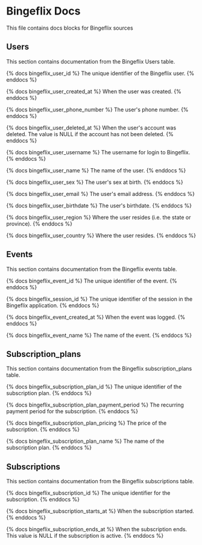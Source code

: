 # Bingeflix Docs
This file contains docs blocks for Bingeflix sources

## Users
This section contains documentation from the Bingeflix Users table.

{% docs bingeflix_user_id %}
The unique identifier of the Bingeflix user.
{% enddocs %}

{% docs bingeflix_user_created_at %}
When the user was created.
{% enddocs %}

{% docs bingeflix_user_phone_number %}
The user's phone number.
{% enddocs %}

{% docs bingeflix_user_deleted_at %}
When the user's account was deleted. The value is NULL if the account has not been deleted.
{% enddocs %}

{% docs bingeflix_user_username %}
The username for login to Bingeflix.
{% enddocs %}

{% docs bingeflix_user_name %}
The name of the user.
{% enddocs %}

{% docs bingeflix_user_sex %}
The user's sex at birth.
{% enddocs %}

{% docs bingeflix_user_email %}
The user's email address.
{% enddocs %}

{% docs bingeflix_user_birthdate %}
The user's birthdate.
{% enddocs %}

{% docs bingeflix_user_region %}
Where the user resides (i.e. the state or province).
{% enddocs %}

{% docs bingeflix_user_country %}
Where the user resides.
{% enddocs %}

## Events
This section contains documentation from the Bingeflix events table.

{% docs bingeflix_event_id %}
The unique identifier of the event.
{% enddocs %}

{% docs bingeflix_session_id %}
The unique identifier of the session in the Bingeflix application.
{% enddocs %}

{% docs bingeflix_event_created_at %}
When the event was logged.
{% enddocs %}

{% docs bingeflix_event_name %}
The name of the event.
{% enddocs %}

## Subscription_plans
This section contains documentation from the Bingeflix subscription_plans table.

{% docs bingeflix_subscription_plan_id %}
The unique identifier of the subscription plan.
{% enddocs %}

{% docs bingeflix_subscription_plan_payment_period %}
The recurring payment period for the subscription.
{% enddocs %}

{% docs bingeflix_subscription_plan_pricing %}
The price of the subscription.
{% enddocs %}

{% docs bingeflix_subscription_plan_name %}
The name of the subscription plan.
{% enddocs %}

## Subscriptions
This section contains documentation from the Bingeflix subscriptions table.

{% docs bingeflix_subscription_id %}
The unique identifier for the subscription.
{% enddocs %}

{% docs bingeflix_subscription_starts_at %}
When the subscription started.
{% enddocs %}

{% docs bingeflix_subscription_ends_at %}
When the subscription ends. This value is NULL if the subscription is active.
{% enddocs %}